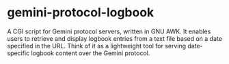 # gemini-protocol-logbook
A CGI script for Gemini protocol servers, written in GNU AWK. It enables users to retrieve and display logbook entries from a text file based on a date specified in the URL. Think of it as a lightweight tool for serving date-specific logbook content over the Gemini protocol.
